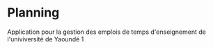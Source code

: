 # Planning
Application pour la gestion des emplois de temps d'enseignement de l'univiversité de Yaoundé 1
